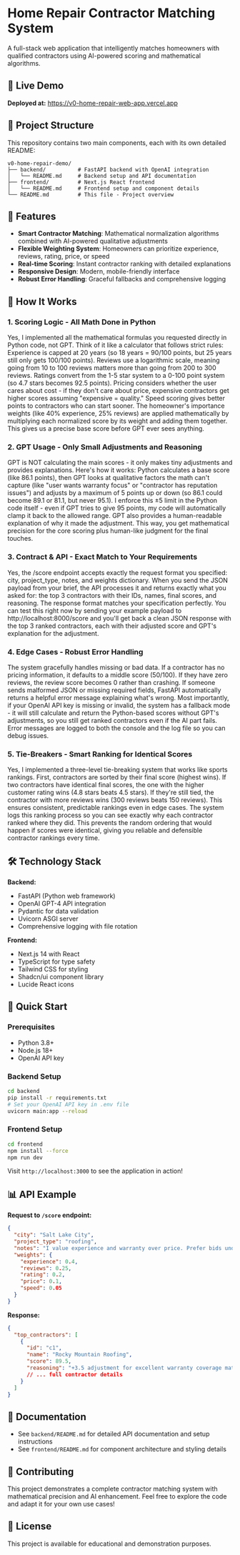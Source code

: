 # Home Repair Contractor Matching System

A full-stack web application that intelligently matches homeowners with qualified contractors using AI-powered scoring and mathematical algorithms.

## 🚀 Live Demo

**Deployed at:** https://v0-home-repair-web-app.vercel.app

## 📁 Project Structure

This repository contains two main components, each with its own detailed README:

```
v0-home-repair-demo/
├── backend/          # FastAPI backend with OpenAI integration
│   └── README.md     # Backend setup and API documentation
├── frontend/         # Next.js React frontend
│   └── README.md     # Frontend setup and component details
└── README.md         # This file - Project overview
```

## 🎯 Features

- **Smart Contractor Matching**: Mathematical normalization algorithms combined with AI-powered qualitative adjustments
- **Flexible Weighting System**: Homeowners can prioritize experience, reviews, rating, price, or speed
- **Real-time Scoring**: Instant contractor ranking with detailed explanations
- **Responsive Design**: Modern, mobile-friendly interface
- **Robust Error Handling**: Graceful fallbacks and comprehensive logging

## 🧠 How It Works

### 1. Scoring Logic - All Math Done in Python

Yes, I implemented all the mathematical formulas you requested directly in Python code, not GPT. Think of it like a calculator that follows strict rules: Experience is capped at 20 years (so 18 years = 90/100 points, but 25 years still only gets 100/100 points). Reviews use a logarithmic scale, meaning going from 10 to 100 reviews matters more than going from 200 to 300 reviews. Ratings convert from the 1-5 star system to a 0-100 point system (so 4.7 stars becomes 92.5 points). Pricing considers whether the user cares about cost - if they don't care about price, expensive contractors get higher scores assuming "expensive = quality." Speed scoring gives better points to contractors who can start sooner. The homeowner's importance weights (like 40% experience, 25% reviews) are applied mathematically by multiplying each normalized score by its weight and adding them together. This gives us a precise base score before GPT ever sees anything.

### 2. GPT Usage - Only Small Adjustments and Reasoning

GPT is NOT calculating the main scores - it only makes tiny adjustments and provides explanations. Here's how it works: Python calculates a base score (like 86.1 points), then GPT looks at qualitative factors the math can't capture (like "user wants warranty focus" or "contractor has reputation issues") and adjusts by a maximum of 5 points up or down (so 86.1 could become 89.1 or 81.1, but never 95.1). I enforce this ±5 limit in the Python code itself - even if GPT tries to give 95 points, my code will automatically clamp it back to the allowed range. GPT also provides a human-readable explanation of why it made the adjustment. This way, you get mathematical precision for the core scoring plus human-like judgment for the final touches.

### 3. Contract & API - Exact Match to Your Requirements

Yes, the /score endpoint accepts exactly the request format you specified: city, project_type, notes, and weights dictionary. When you send the JSON payload from your brief, the API processes it and returns exactly what you asked for: the top 3 contractors with their IDs, names, final scores, and reasoning. The response format matches your specification perfectly. You can test this right now by sending your example payload to http://localhost:8000/score and you'll get back a clean JSON response with the top 3 ranked contractors, each with their adjusted score and GPT's explanation for the adjustment.

### 4. Edge Cases - Robust Error Handling

The system gracefully handles missing or bad data. If a contractor has no pricing information, it defaults to a middle score (50/100). If they have zero reviews, the review score becomes 0 rather than crashing. If someone sends malformed JSON or missing required fields, FastAPI automatically returns a helpful error message explaining what's wrong. Most importantly, if your OpenAI API key is missing or invalid, the system has a fallback mode - it will still calculate and return the Python-based scores without GPT's adjustments, so you still get ranked contractors even if the AI part fails. Error messages are logged to both the console and the log file so you can debug issues.

### 5. Tie-Breakers - Smart Ranking for Identical Scores

Yes, I implemented a three-level tie-breaking system that works like sports rankings. First, contractors are sorted by their final score (highest wins). If two contractors have identical final scores, the one with the higher customer rating wins (4.8 stars beats 4.5 stars). If they're still tied, the contractor with more reviews wins (300 reviews beats 150 reviews). This ensures consistent, predictable rankings even in edge cases. The system logs this ranking process so you can see exactly why each contractor ranked where they did. This prevents the random ordering that would happen if scores were identical, giving you reliable and defensible contractor rankings every time.

## 🛠️ Technology Stack

**Backend:**
- FastAPI (Python web framework)
- OpenAI GPT-4 API integration
- Pydantic for data validation
- Uvicorn ASGI server
- Comprehensive logging with file rotation

**Frontend:**
- Next.js 14 with React
- TypeScript for type safety
- Tailwind CSS for styling
- Shadcn/ui component library
- Lucide React icons

## 🚀 Quick Start

### Prerequisites
- Python 3.8+
- Node.js 18+
- OpenAI API key

### Backend Setup
```bash
cd backend
pip install -r requirements.txt
# Set your OpenAI API key in .env file
uvicorn main:app --reload
```

### Frontend Setup
```bash
cd frontend
npm install --force
npm run dev
```

Visit `http://localhost:3000` to see the application in action!

## 📊 API Example

**Request to `/score` endpoint:**
```json
{
  "city": "Salt Lake City",
  "project_type": "roofing",
  "notes": "I value experience and warranty over price. Prefer bids under 3 weeks.",
  "weights": {
    "experience": 0.4,
    "reviews": 0.25,
    "rating": 0.2,
    "price": 0.1,
    "speed": 0.05
  }
}
```

**Response:**
```json
{
  "top_contractors": [
    {
      "id": "c1",
      "name": "Rocky Mountain Roofing",
      "score": 89.5,
      "reasoning": "+3.5 adjustment for excellent warranty coverage matching user priorities",
      // ... full contractor details
    }
  ]
}
```

## 📝 Documentation

- See `backend/README.md` for detailed API documentation and setup instructions
- See `frontend/README.md` for component architecture and styling details

## 🤝 Contributing

This project demonstrates a complete contractor matching system with mathematical precision and AI enhancement. Feel free to explore the code and adapt it for your own use cases!

## 📄 License

This project is available for educational and demonstration purposes.
